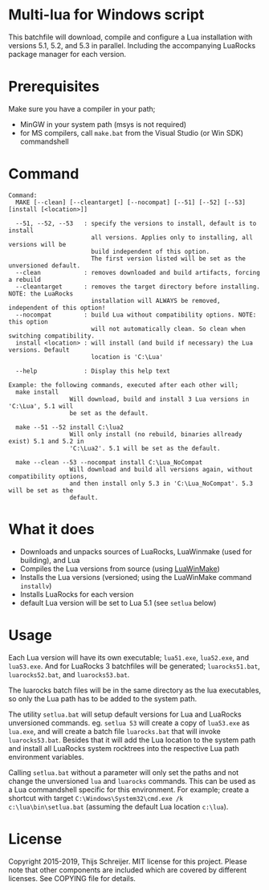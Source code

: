 Multi-lua for Windows script
============================

This batchfile will download, compile and configure a Lua installation with 
versions 5.1, 5.2, and 5.3 in parallel. Including the accompanying 
LuaRocks package manager for each version.

Prerequisites
=============
Make sure you have a compiler in your path;

 - MinGW in your system path (msys is not required)
 - for MS compilers, call `make.bat` from the Visual Studio (or Win SDK) commandshell

Command
=======

````
Command:
  MAKE [--clean] [--cleantarget] [--nocompat] [--51] [--52] [--53] [install [<location>]]

  --51, --52, --53   : specify the versions to install, default is to install
                       all versions. Applies only to installing, all versions will be
                       build independent of this option.
                       The first version listed will be set as the unversioned default.
  --clean            : removes downloaded and build artifacts, forcing a rebuild
  --cleantarget      : removes the target directory before installing. NOTE: the LuaRocks
                       installation will ALWAYS be removed, independent of this option!
  --nocompat         : build Lua without compatibility options. NOTE: this option
                       will not automatically clean. So clean when switching compatibility.
  install <location> : will install (and build if necessary) the Lua versions. Default
                       location is 'C:\Lua'

  --help             : Display this help text

Example: the following commands, executed after each other will;
  make install
                 Will download, build and install 3 Lua versions in 'C:\Lua', 5.1 will
                 be set as the default.

  make --51 --52 install C:\lua2
                 Will only install (no rebuild, binaries allready exist) 5.1 and 5.2 in
                 'C:\Lua2'. 5.1 will be set as the default.

  make --clean --53 --nocompat install C:\Lua_NoCompat
                 Will download and build all versions again, without compatibility options,
                 and then install only 5.3 in 'C:\Lua_NoCompat'. 5.3 will be set as the
                 default.
````



What it does
============

- Downloads and unpacks sources of LuaRocks, LuaWinmake (used for building), and Lua
- Compiles the Lua versions from source (using [LuaWinMake](https://github.com/Tieske/luawinmake))
- Installs the Lua versions (versioned; using the LuaWinMake command `installv`)
- Installs LuaRocks for each version
- default Lua version will be set to Lua 5.1 (see `setlua` below)


Usage
=====

Each Lua version will have its own executable; `lua51.exe`, `lua52.exe`, and 
`lua53.exe`. And for LuaRocks 3 batchfiles will be generated; `luarocks51.bat`,
`luarocks52.bat`, and `luarocks53.bat`.

The luarocks batch files will be in the same directory as the lua executables, so
only the Lua path has to be added to the system path.

The utility `setlua.bat` will setup default versions for Lua and LuaRocks unversioned
commands. eg. `setlua 53` will create a copy of `lua53.exe` as `lua.exe`, and will 
create a batch file `luarocks.bat` that will invoke `luarocks53.bat`.
Besides that it will add the Lua location to the system path and install all LuaRocks
system rocktrees into the respective Lua path environment variables.

Calling `setlua.bat` without a parameter will only set the paths and not change the 
unversioned `lua` and `luarocks` commands. This can be used as a Lua commandshell 
specific for this environment. For example; create a shortcut with target
`C:\Windows\System32\cmd.exe /k c:\lua\bin\setlua.bat` (assuming the default Lua 
location `c:\lua`).

License
=======
Copyright 2015-2019, Thijs Schreijer.
MIT license for this project. Please note that other components are included
which are covered by different licenses. See COPYING file for details.
